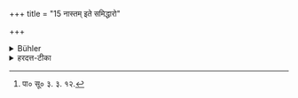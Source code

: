 +++
title = "15 नास्तम् इते समिद्धारो"

+++

<details><summary>Bühler</summary>

15. He shall not go to fetch firewood after sunset.
</details>

<details><summary>हरदत्त-टीका</summary>

## सूत्रम्
नास्तमिते समिद्धारो गच्छेत् ॥ १५ ॥  
### टिप्पनी
अस्तमित आदित्ये समिध आहर्तुं न गच्छेत् ; चोरव्याघ्रादिसम्भवात् । 'समिद्धार' इति [^५] 'अण् कर्मणि चे'ति तुमर्थेऽण्प्रत्ययः ॥ १५ ॥  


[^५]: पा० सू० ३. ३. १२.
</details>
